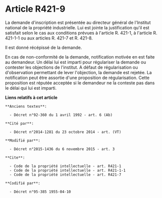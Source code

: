 # Article R421-9

La demande d'inscription est présentée au directeur général de l'Institut national de la propriété industrielle. Lui est
jointe la justification qu'il est satisfait selon le cas aux conditions prévues à l'article R. 421-1, à l'article R. 421-1-1
ou aux articles R. 421-7 et R. 421-8. 

Il est donné récépissé de la demande.

En cas de non-conformité de la demande, notification motivée en est faite au demandeur. Un délai lui est imparti pour
régulariser la demande ou contester les objections de l'institut. A défaut de régularisation ou d'observation permettant de
lever l'objection, la demande est rejetée. La notification peut être assortie d'une proposition de régularisation. Cette
proposition est réputée acceptée si le demandeur ne la conteste pas dans le délai qui lui est imparti.

**Liens relatifs à cet article**

	**Anciens textes**:

	  - Décret n°92-360 du 1 avril 1992 - art. 6 (Ab)

	**Cité par**:

	  - Décret n°2014-1281 du 23 octobre 2014 - art. (VT)

	**Modifié par**:

	  - Décret n°2015-1436 du 6 novembre 2015 - art. 3

	**Cite**:

	  - Code de la propriété intellectuelle - art. R421-1
	  - Code de la propriété intellectuelle - art. R421-1-1
	  - Code de la propriété intellectuelle - art. R421-7

	**Codifié par**:

	  - Décret n°95-385 1955-04-10

